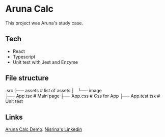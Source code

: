# Aruna Calc

This project was Aruna's study case.

## Tech
- React
- Typescript
- Unit test with Jest and Enzyme

## File structure
.src
├── assets                  # list of assets
│   └── image              
├── App.tsx                 # Main page
├── App.css                 # Css for App
├── App.test.tsx            # Unit test

## Links
[Aruna Calc Demo](https://aruna-calc.netlify.app/).
[Nisrina's Linkedin](https://www.linkedin.com/in/nisrinasdr/)
